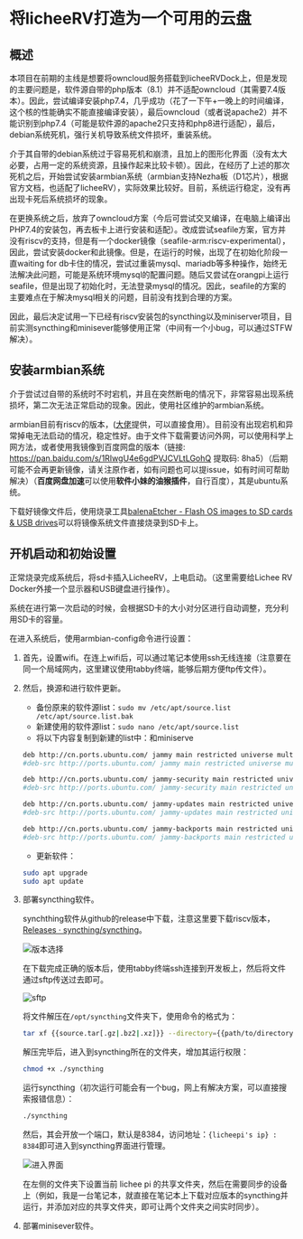 # 将licheeRV打造为一个可用的云盘

## 概述

本项目在前期的主线是想要将owncloud服务搭载到licheeRVDock上，但是发现的主要问题是，软件源自带的php版本（8.1）并不适配owncloud（其需要7.4版本）。因此，尝试编译安装php7.4，几乎成功（花了一下午+一晚上的时间编译，这个核的性能确实不能直接编译安装），最后owncloud（或者说apache2）并不能识别到php7.4（可能是软件源的apache2只支持和php8进行适配），最后，debian系统死机，强行关机导致系统文件损坏，重装系统。

介于其自带的debian系统过于容易死机和崩溃，且加上的图形化界面（没有太大必要，占用一定的系统资源，且操作起来比较卡顿）。因此，在经历了上述的那次死机之后，开始尝试安装armbian系统（armbian支持Nezha板（D1芯片），根据官方文档，也适配了licheeRV），实际效果比较好。目前，系统运行稳定，没有再出现卡死后系统损坏的现象。

在更换系统之后，放弃了owncloud方案（今后可尝试交叉编译，在电脑上编译出PHP7.4的安装包，再去板卡上进行安装和适配）。改成尝试seafile方案，官方并没有riscv的支持，但是有一个docker镜像（seafile-arm:riscv-experimental），因此，尝试安装docker和此镜像。但是，在运行的时候，出现了在初始化阶段一直waiting for db卡住的情况，尝试过重装mysql、mariadb等多种操作，始终无法解决此问题，可能是系统环境mysql的配置问题。随后又尝试在orangpi上运行seafile，但是出现了初始化时，无法登录mysql的情况。因此，seafile的方案的主要难点在于解决mysql相关的问题，目前没有找到合理的方案。

因此，最后决定试用一下已经有riscv安装包的syncthing以及miniserver项目，目前实测syncthing和minisever能够使用正常（中间有一个小bug，可以通过STFW解决）。

## 安装armbian系统

介于尝试过自带的系统时不时宕机，并且在突然断电的情况下，非常容易出现系统损坏，第二次无法正常启动的现象。因此，使用社区维护的armbian系统。

armbian目前有riscv的版本，([大佬](https://forum.armbian.com/topic/21465-armbian-image-and-build-support-for-risc-v/)提供，可以直接食用）。目前没有出现宕机和异常掉电无法启动的情况，稳定性好。由于文件下载需要访问外网，可以使用科学上网方法，或者使用我镜像到百度网盘的版本（链接: https://pan.baidu.com/s/1RIwgU4e6gdPVJCVLtLGohQ 提取码: 8ha5）（后期可能不会再更新镜像，请关注原作者，如有问题也可以提issue，如有时间可帮助解决）（**百度网盘加速**可以使用**软件小妹的油猴插件**，自行百度），其是ubuntu系统。

下载好镜像文件后，使用烧录工具[balenaEtcher - Flash OS images to SD cards & USB drives](https://www.balena.io/etcher?ref=etcher_footer)可以将镜像系统文件直接烧录到SD卡上。

## 开机启动和初始设置

正常烧录完成系统后，将sd卡插入LicheeRV，上电启动。（这里需要给Lichee RV Docker外接一个显示器和USB键盘进行操作）。

系统在进行第一次启动的时候，会根据SD卡的大小对分区进行自动调整，充分利用SD卡的容量。

在进入系统后，使用armbian-config命令进行设置：

1. 首先，设置wifi。在连上wifi后，可以通过笔记本使用ssh无线连接（注意要在同一个局域网内，这里建议使用tabby终端，能够后期方便ftp传文件）。

2. 然后，换源和进行软件更新。

   - 备份原来的软件源list：`sudo mv /etc/apt/source.list /etc/apt/source.list.bak`
   - 新建使用的软件源list：`sudo nano /etc/apt/source.list`
   - 将以下内容复制到新建的list中：和miniserve

   ```bash
   deb http://cn.ports.ubuntu.com/ jammy main restricted universe multiverse
   #deb-src http://ports.ubuntu.com/ jammy main restricted universe multiverse
   
   deb http://cn.ports.ubuntu.com/ jammy-security main restricted universe multiverse
   #deb-src http://ports.ubuntu.com/ jammy-security main restricted universe multiverse
   
   deb http://cn.ports.ubuntu.com/ jammy-updates main restricted universe multiverse
   #deb-src http://ports.ubuntu.com/ jammy-updates main restricted universe multiverse
   
   deb http://cn.ports.ubuntu.com/ jammy-backports main restricted universe multiverse
   #deb-src http://ports.ubuntu.com/ jammy-backports main restricted universe multiverse
   ```

   - 更新软件：

   ```bash
   sudo apt upgrade
   sudo apt update
   ```

3. 部署syncthing软件。

   synchthing软件从github的release中下载，注意这里要下载riscv版本，[Releases · syncthing/syncthing](https://github.com/syncthing/syncthing/releases)。

   ![版本选择](https://s2.loli.net/2023/01/29/gPCWOY6wGmIEtja.png)

   在下载完成正确的版本后，使用tabby终端ssh连接到开发板上，然后将文件通过sftp传送过去即可。

   ![sftp](https://s2.loli.net/2023/01/29/ETnFdlWM9J4P8qA.png)

   将文件解压在`/opt/syncthing`文件夹下，使用命令的格式为：

   ```bash
   tar xf {{source.tar[.gz|.bz2|.xz]}} --directory={{path/to/directory}}
   ```

   解压完毕后，进入到syncthing所在的文件夹，增加其运行权限：

   ```bash
   chmod +x ./syncthing
   ```

   运行syncthing（初次运行可能会有一个bug，网上有解决方案，可以直接搜索报错信息）：

   ```bash
   ./syncthing
   ```

   然后，其会开放一个端口，默认是8384，访问地址：`{licheepi's ip} : 8384`即可进入到syncthing界面进行管理。

   ![进入界面](https://s2.loli.net/2023/01/29/ULKd4xgXYkSHOqm.png)

   在左侧的文件夹下设置当前 lichee pi 的共享文件夹，然后在需要同步的设备上（例如，我是一台笔记本，就直接在笔记本上下载对应版本的syncthing并运行，并添加对应的共享文件夹，即可让两个文件夹之间实时同步）。

4. 部署minisever软件。





